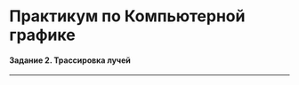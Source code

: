 # Практикум по Компьютерной графике

#### **Задание 2. Трассировка лучей**  
--------------------------------------------